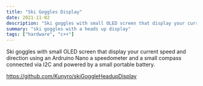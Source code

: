 ```yaml
---
title: "Ski Goggles Display"
date: 2021-11-02
description: "Ski goggles with small OLED screen that display your current speed and direction using an Ardruino Nano a speedometer and a small compass connected via I2C and powered by a small portable battery."
summary: "ski goggles with a heads up display"
tags: ["hardware", "c++"]
---
```

Ski goggles with small OLED screen that display your current speed and direction using an Ardruino Nano a speedometer and a small compass connected via I2C and powered by a small portable battery.

https://github.com/Kunyro/skiGoggleHeadupDisplay